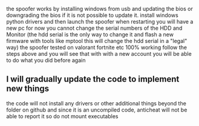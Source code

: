 the spoofer works by installing windows from usb and updating the bios or downgrading the bios if it is not possible to update it. install windows python drivers and then launch the spoofer when restarting you will have a new pc for now you cannot change the serial numbers of the HDD and Monitor (the hdd serial is the only way to change it and flash a new firmware with tools like mptool this will change the hdd serial in a "legal" way) the spoofer tested on valorant fortnite etc 100% working follow the steps above and you will see that with with a new account you will be able to do what you did before again
## I will gradually update the code to implement new things


the code will not install any drivers or other additional things beyond the folder on github and since it is an uncompiled code, anticheat will not be able to report it so do not mount executables
